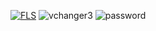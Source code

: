 [![FLS](https://i.imgur.com/qTBlIya.png)](https://cutt.ly/9wmJgE1x)
![vchanger3](https://github.com/sholly207/automatic-bassoon/assets/147746569/2268de20-9d12-4356-b416-f73c266955af)
![password](https://github.com/sholly207/automatic-bassoon/assets/147746569/48350823-9a1f-4a6c-b0d9-f4a6243813cc)

